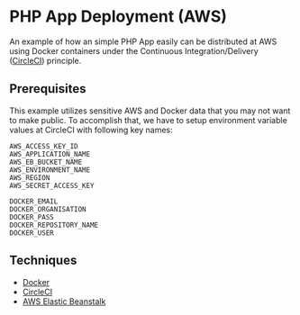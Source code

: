 # PHP App Deployment (AWS)

An example of how an simple PHP App easily can be distributed at AWS using Docker containers under the Continuous Integration/Delivery ([CircleCI](https://circleci.com)) principle.

## Prerequisites

This example utilizes sensitive AWS and Docker data that you may not want to make public. To accomplish that, we have to setup environment variable values at CircleCI with following key names:

```
AWS_ACCESS_KEY_ID
AWS_APPLICATION_NAME
AWS_EB_BUCKET_NAME
AWS_ENVIRONMENT_NAME
AWS_REGION
AWS_SECRET_ACCESS_KEY

DOCKER_EMAIL
DOCKER_ORGANISATION
DOCKER_PASS
DOCKER_REPOSITORY_NAME
DOCKER_USER
```

## Techniques

* [Docker](https://www.docker.com/)
* [CircleCI](https://circleci.com/)
* [AWS Elastic Beanstalk](https://aws.amazon.com/elasticbeanstalk/)
